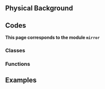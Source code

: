## Physical Background



## Codes

**This page corresponds to the module `mirror`** 

### Classes





### Functions





## Examples

